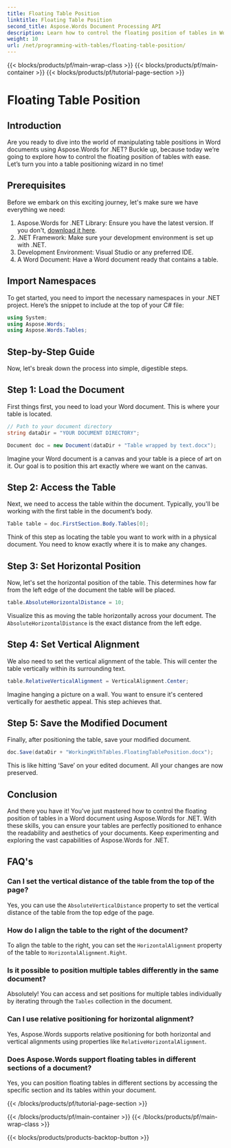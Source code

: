 ```yaml
---
title: Floating Table Position
linktitle: Floating Table Position
second_title: Aspose.Words Document Processing API
description: Learn how to control the floating position of tables in Word documents using Aspose.Words for .NET with our detailed, step-by-step guide.
weight: 10
url: /net/programming-with-tables/floating-table-position/
---
```


{{< blocks/products/pf/main-wrap-class >}}
{{< blocks/products/pf/main-container >}}
{{< blocks/products/pf/tutorial-page-section >}}

# Floating Table Position

## Introduction

Are you ready to dive into the world of manipulating table positions in Word documents using Aspose.Words for .NET? Buckle up, because today we’re going to explore how to control the floating position of tables with ease. Let’s turn you into a table positioning wizard in no time!

## Prerequisites

Before we embark on this exciting journey, let's make sure we have everything we need:

1. Aspose.Words for .NET Library: Ensure you have the latest version. If you don't, [download it here](https://releases.aspose.com/words/net/).
2. .NET Framework: Make sure your development environment is set up with .NET.
3. Development Environment: Visual Studio or any preferred IDE.
4. A Word Document: Have a Word document ready that contains a table.

## Import Namespaces

To get started, you need to import the necessary namespaces in your .NET project. Here’s the snippet to include at the top of your C# file:

```csharp
using System;
using Aspose.Words;
using Aspose.Words.Tables;
```

## Step-by-Step Guide

Now, let's break down the process into simple, digestible steps.

## Step 1: Load the Document

First things first, you need to load your Word document. This is where your table is located.

```csharp
// Path to your document directory 
string dataDir = "YOUR DOCUMENT DIRECTORY";

Document doc = new Document(dataDir + "Table wrapped by text.docx");
```

Imagine your Word document is a canvas and your table is a piece of art on it. Our goal is to position this art exactly where we want on the canvas.

## Step 2: Access the Table

Next, we need to access the table within the document. Typically, you'll be working with the first table in the document’s body.

```csharp
Table table = doc.FirstSection.Body.Tables[0];
```

Think of this step as locating the table you want to work with in a physical document. You need to know exactly where it is to make any changes.

## Step 3: Set Horizontal Position

Now, let's set the horizontal position of the table. This determines how far from the left edge of the document the table will be placed.

```csharp
table.AbsoluteHorizontalDistance = 10;
```

Visualize this as moving the table horizontally across your document. The `AbsoluteHorizontalDistance` is the exact distance from the left edge.

## Step 4: Set Vertical Alignment

We also need to set the vertical alignment of the table. This will center the table vertically within its surrounding text.

```csharp
table.RelativeVerticalAlignment = VerticalAlignment.Center;
```

Imagine hanging a picture on a wall. You want to ensure it's centered vertically for aesthetic appeal. This step achieves that.

## Step 5: Save the Modified Document

Finally, after positioning the table, save your modified document.

```csharp
doc.Save(dataDir + "WorkingWithTables.FloatingTablePosition.docx");
```

This is like hitting ‘Save’ on your edited document. All your changes are now preserved.

## Conclusion

And there you have it! You've just mastered how to control the floating position of tables in a Word document using Aspose.Words for .NET. With these skills, you can ensure your tables are perfectly positioned to enhance the readability and aesthetics of your documents. Keep experimenting and exploring the vast capabilities of Aspose.Words for .NET.

## FAQ's

### Can I set the vertical distance of the table from the top of the page?

Yes, you can use the `AbsoluteVerticalDistance` property to set the vertical distance of the table from the top edge of the page.

### How do I align the table to the right of the document?

To align the table to the right, you can set the `HorizontalAlignment` property of the table to `HorizontalAlignment.Right`.

### Is it possible to position multiple tables differently in the same document?

Absolutely! You can access and set positions for multiple tables individually by iterating through the `Tables` collection in the document.

### Can I use relative positioning for horizontal alignment?

Yes, Aspose.Words supports relative positioning for both horizontal and vertical alignments using properties like `RelativeHorizontalAlignment`.

### Does Aspose.Words support floating tables in different sections of a document?

Yes, you can position floating tables in different sections by accessing the specific section and its tables within your document.

{{< /blocks/products/pf/tutorial-page-section >}}

{{< /blocks/products/pf/main-container >}}
{{< /blocks/products/pf/main-wrap-class >}}

{{< blocks/products/products-backtop-button >}}

